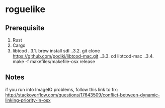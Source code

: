 # roguelike

## Prerequisite

1. Rust
2. Cargo
3. libtcod
..3.1. brew install sdl
..3.2. git clone https://github.com/podiki/libtcod-mac.git
..3.3. cd libtcod-mac
..3.4. make -f makefiles/makefile-osx release

## Notes
if you run into ImageIO problems, follow this link to fix:
http://stackoverflow.com/questions/17643509/conflict-between-dynamic-linking-priority-in-osx

